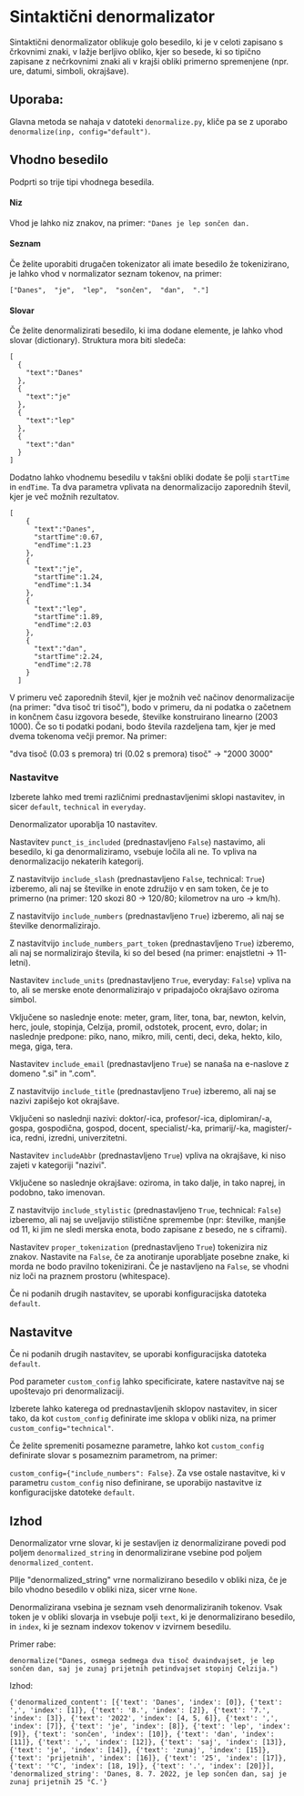 # Sintaktični denormalizator

Sintaktični denormalizator oblikuje golo besedilo, ki je v celoti zapisano s črkovnimi znaki, v lažje berljivo obliko, kjer so besede, ki so tipično zapisane z nečrkovnimi znaki ali v krajši obliki primerno spremenjene (npr. ure, datumi, simboli, okrajšave).


## Uporaba:

Glavna metoda se nahaja v datoteki ```denormalize.py```, kliče pa se z uporabo `denormalize(inp, config="default")`.



## Vhodno besedilo

Podprti so trije tipi vhodnega besedila.

#### Niz

Vhod je lahko niz znakov, na primer: ```"Danes je lep sončen dan.```

#### Seznam

Če želite uporabiti drugačen tokenizator ali imate besedilo že tokenizirano, je lahko vhod v normalizator seznam tokenov, na primer:

```["Danes",  "je",  "lep",  "sončen",  "dan",  "."]```

#### Slovar

Če želite denormalizirati besedilo, ki ima dodane elemente, je lahko vhod slovar (dictionary). Struktura mora biti sledeča:

```
[
  {
    "text":"Danes"
  },
  {
    "text":"je"
  },
  {
    "text":"lep"
  },
  {
    "text":"dan"
  }
]
```

Dodatno lahko vhodnemu besedilu v takšni obliki dodate še polji ```startTime``` in ```endTime```. Ta dva parametra vplivata na denormalizacijo zaporednih števil, kjer je več možnih rezultatov.

```
[
    {
      "text":"Danes",
      "startTime":0.67,
      "endTime":1.23
    },
    {
      "text":"je",
      "startTime":1.24,
      "endTime":1.34
    },
    {
      "text":"lep",
      "startTime":1.89,
      "endTime":2.03
    },
    {
      "text":"dan",
      "startTime":2.24,
      "endTime":2.78
    }
  ]
```
V primeru več zaporednih števil, kjer je možnih več načinov denormalizacije (na primer: "dva tisoč tri tisoč"), bodo v primeru, da ni podatka o začetnem in končnem času izgovora besede, številke konstruirano linearno (2003 1000). Če so ti podatki podani, bodo števila razdeljena tam, kjer je med dvema tokenoma večji premor. Na primer:

 "dva tisoč (0.03 s premora) tri (0.02 s premora) tisoč" -> "2000 3000"

### Nastavitve

Izberete lahko med tremi različnimi prednastavljenimi sklopi nastavitev, in sicer ```default```, ```technical``` in ```everyday```.

Denormalizator uporablja 10 nastavitev.



Nastavitev ```punct_is_included``` (prednastavljeno ```False```) nastavimo, ali besedilo, ki ga denormaliziramo, vsebuje ločila ali ne. To vpliva na denormalizacijo nekaterih kategorij.

Z nastavitvijo ```include_slash``` (prednastavljeno ```False```, technical: ```True```) izberemo, ali naj se številke in enote združijo v en sam token, če je to primerno (na primer: 120 skozi 80 -> 120/80; kilometrov na uro -> km/h).

Z nastavitvijo ```include_numbers``` (prednastavljeno ```True```) izberemo, ali naj se številke denormalizirajo.

Z nastavitvijo ```include_numbers_part_token``` (prednastavljeno ```True```) izberemo, ali naj se normalizirajo števila, ki so del besed (na primer: enajstletni -> 11-letni).

Nastavitev ```include_units``` (prednastavljeno ```True```, everyday: ```False```) vpliva na to, ali se merske enote denormalizirajo v pripadajočo okrajšavo oziroma simbol.

Vključene so naslednje enote: meter, gram, liter, tona, bar, newton, kelvin, herc, joule, stopinja, Celzija, promil, odstotek, procent, evro, dolar; in naslednje predpone: piko, nano, mikro, mili, centi, deci, deka, hekto, kilo, mega, giga, tera.

Nastavitev ```include_email``` (prednastavljeno ```True```) se nanaša na e-naslove z domeno ".si" in ".com".

Z nastavitvijo ```include_title``` (prednastavljeno ```True```) izberemo, ali naj se nazivi zapišejo kot okrajšave.

Vključeni so naslednji nazivi: doktor/-ica, profesor/-ica, diplomiran/-a, gospa, gospodična, gospod, docent, specialist/-ka, primarij/-ka, magister/-ica, redni, izredni, univerzitetni.

Nastavitev ```includeAbbr``` (prednastavljeno ```True```) vpliva na okrajšave, ki niso zajeti v kategoriji "nazivi".

Vključene so naslednje okrajšave: oziroma, in tako dalje, in tako naprej, in podobno, tako imenovan.

Z nastavitvijo ```include_stylistic``` (prednastavljeno ```True```, technical: ```False```) izberemo, ali naj se uveljavijo stilistične spremembe (npr: številke, manjše od 11, ki jim ne sledi merska enota, bodo zapisane z besedo, ne s ciframi).

Nastavitev ```proper_tokenization``` (prednastavljeno ```True```) tokenizira niz znakov. Nastavite na ```False```, če za anotiranje uporabljate posebne znake, ki morda ne bodo pravilno tokenizirani. Če je nastavljeno na  ```False```, se vhodni niz loči na praznem prostoru (whitespace).

Če ni podanih drugih nastavitev, se uporabi konfiguracijska datoteka ```default```.


## Nastavitve

Če ni podanih drugih nastavitev, se uporabi konfiguracijska datoteka ```default```.

Pod parameter ```custom_config``` lahko specificirate, katere nastavitve naj se upoštevajo pri denormalizaciji.

Izberete lahko katerega od prednastavljenih sklopov nastavitev, in sicer tako, da kot ```custom_config``` definirate ime sklopa v obliki niza, na primer ```custom_config="technical"```.

Če želite spremeniti posamezne parametre, lahko kot ```custom_config``` definirate slovar s posameznim parametrom, na primer:

```custom_config={"include_numbers": False}```. Za vse ostale nastavitve, ki v parametru ```custom_config``` niso definirane, se uporabijo nastavitve iz konfiguracijske datoteke ```default```.

## Izhod

Denormalizator vrne slovar, ki je sestavljen iz denormalizirane povedi pod poljem ```denormalized_string``` in denormalizirane vsebine pod poljem ```denormalized_content```.

Pllje "denormalized_string" vrne normalizirano besedilo v obliki niza, če je bilo vhodno besedilo v obliki niza, sicer vrne ```None```.

Denormalizirana vsebina je seznam vseh denormaliziranih tokenov. Vsak token je v obliki slovarja in vsebuje polji ```text```, ki je denormalizirano besedilo, in ```index```, ki je seznam indexov tokenov v izvirnem besedilu.

Primer rabe: 

```denormalize("Danes, osmega sedmega dva tisoč dvaindvajset, je lep sončen dan, saj je zunaj prijetnih petindvajset stopinj Celzija.")```

Izhod:
```
{'denormalized_content': [{'text': 'Danes', 'index': [0]}, {'text': ',', 'index': [1]}, {'text': '8.', 'index': [2]}, {'text': '7.', 'index': [3]}, {'text': '2022', 'index': [4, 5, 6]}, {'text': ',', 'index': [7]}, {'text': 'je', 'index': [8]}, {'text': 'lep', 'index': [9]}, {'text': 'sončen', 'index': [10]}, {'text': 'dan', 'index': [11]}, {'text': ',', 'index': [12]}, {'text': 'saj', 'index': [13]}, {'text': 'je', 'index': [14]}, {'text': 'zunaj', 'index': [15]}, {'text': 'prijetnih', 'index': [16]}, {'text': '25', 'index': [17]}, {'text': '°C', 'index': [18, 19]}, {'text': '.', 'index': [20]}], 'denormalized_string': 'Danes, 8. 7. 2022, je lep sončen dan, saj je zunaj prijetnih 25 °C.'}
```